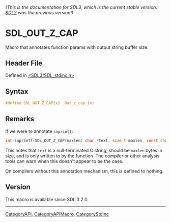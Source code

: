 ###### (This is the documentation for SDL3, which is the current stable version. [SDL2](https://wiki.libsdl.org/SDL2/) was the previous version!)
# SDL_OUT_Z_CAP

Macro that annotates function params with output string buffer size.

## Header File

Defined in [<SDL3/SDL_stdinc.h>](https://github.com/libsdl-org/SDL/blob/main/include/SDL3/SDL_stdinc.h)

## Syntax

```c
#define SDL_OUT_Z_CAP(x) _Out_z_cap_(x)
```

## Remarks

If we were to annotate `snprintf`:

```c
int snprintf(SDL_OUT_Z_CAP(maxlen) char *text, size_t maxlen, const char *fmt, ...);
```

This notes that `text` is a null-terminated C string, should be `maxlen`
bytes in size, and is only written to by the function. The compiler or
other analysis tools can warn when this doesn't appear to be the case.

On compilers without this annotation mechanism, this is defined to nothing.

## Version

This macro is available since SDL 3.2.0.

----
[CategoryAPI](CategoryAPI), [CategoryAPIMacro](CategoryAPIMacro), [CategoryStdinc](CategoryStdinc)

